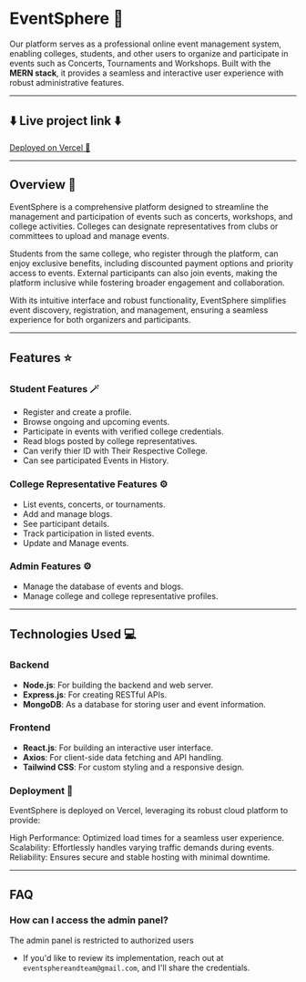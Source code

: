 # EventSphere 🎉
Our platform serves as a professional online event management system, enabling colleges, students, and other users to organize and participate in events such as Concerts, Tournaments and  Workshops. Built with the **MERN stack**, it provides a seamless and interactive user experience with robust administrative features.

---

## ⬇️ Live project link ⬇️  
[Deployed on Vercel 🔗](https://event-sphere-g11.vercel.app/ )  

---

## Overview 📑  
EventSphere is a comprehensive platform designed to streamline the management and participation of events such as concerts, workshops, and college activities. Colleges can designate representatives from clubs or committees to upload and manage events.

Students from the same college, who register through the platform, can enjoy exclusive benefits, including discounted payment options and priority access to events. External participants can also join events, making the platform inclusive while fostering broader engagement and collaboration.

With its intuitive interface and robust functionality, EventSphere simplifies event discovery, registration, and management, ensuring a seamless experience for both organizers and participants.

---

## Features ⭐  

### Student Features 🪄  
- Register and create a profile.  
- Browse ongoing and upcoming events.  
- Participate in events with verified college credentials.  
- Read blogs posted by college representatives.  
- Can verify thier ID with Their Respective College.
- Can see participated Events in History.

### College Representative Features ⚙️  
- List events, concerts, or tournaments.  
- Add and manage blogs.  
- See participant details.  
- Track participation in listed events.  
- Update and Manage events.

### Admin Features ⚙️  
- Manage the database of events and blogs.  
- Manage college and college representative profiles.  

---

## Technologies Used 💻  

### Backend  
- **Node.js**: For building the backend and web server.  
- **Express.js**: For creating RESTful APIs.  
- **MongoDB**: As a database for storing user and event information.  

### Frontend  
- **React.js**: For building an interactive user interface.  
- **Axios**: For client-side data fetching and API handling.  
- **Tailwind CSS**: For custom styling and a responsive design.  

### Deployment 🚀  

EventSphere is deployed on Vercel, leveraging its robust cloud platform to provide:

High Performance: Optimized load times for a seamless user experience.
Scalability: Effortlessly handles varying traffic demands during events.
Reliability: Ensures secure and stable hosting with minimal downtime.

---

## FAQ  
### How can I access the admin panel?  
The admin panel is restricted to authorized users
-  If you'd like to review its implementation, reach out at `eventsphereandteam@gmail.com`, and I'll share the credentials.  
